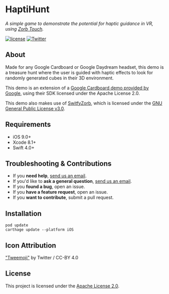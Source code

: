 # HaptiHunt

*A simple game to demonstrate the potential for haptic guidance in VR, using [Zorb Touch](https://zorbtouch.com).*

[![license](https://img.shields.io/badge/license-Apache%202.0-green.svg)](https://github.com/SomaticLabs/HaptiHunt/blob/master/LICENSE)
[![Twitter](https://img.shields.io/badge/twitter-@SomaticLabs-orange.svg?style=flat)](http://twitter.com/SomaticLabs)

## About

Made for any Google Cardboard or Google Daydream headset, this demo is a treasure hunt where the user is guided with haptic effects to look for randomly generated cubes in their 3D environment.

This demo is an extension of a [Google Cardboard demo provided by Google](https://github.com/googlevr/gvr-ios-sdk/tree/master/Samples/TreasureHunt
), using their SDK licensed under the Apache License 2.0.

This demo also makes use of [SwitfyZorb](https://github.com/SomaticLabs/SwiftyZorb), which is licensed under the [GNU General Public License v3.0](https://github.com/SomaticLabs/SwiftyZorb/blob/master/LICENSE).

## Requirements

- iOS 9.0+
- Xcode 8.1+
- Swift 4.0+

## Troubleshooting & Contributions

- If you **need help**, [send us an email](mailto:developers@somaticlabs.io).
- If you'd like to **ask a general question**, [send us an email](mailto:developers@somaticlabs.io).
- If you **found a bug**, open an issue.
- If you **have a feature request**, open an issue.
- If you **want to contribute**, submit a pull request.

## Installation

```
pod update
carthage update --platform iOS
```

## Icon Attribution

["Tweemoji"](https://github.com/twitter/twemoji) by Twitter / CC-BY 4.0

## License

This project is licensed under the [Apache License 2.0](https://github.com/SomaticLabs/HaptiHunt/blob/master/LICENSE).
